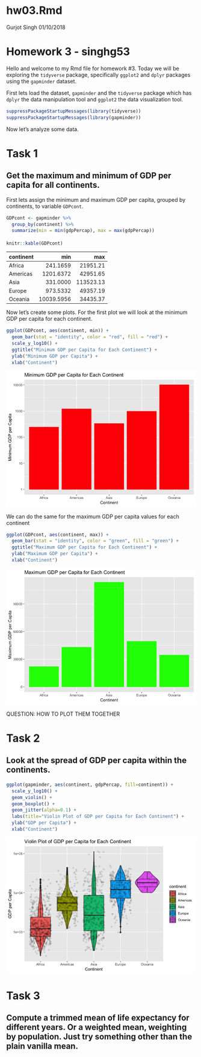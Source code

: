 hw03.Rmd
================
Gurjot Singh
01/10/2018

# Homework 3 - singhg53

Hello and welcome to my Rmd file for homework \#3. Today we will be
exploring the `tidyverse` package, specifically `ggplot2` and `dplyr`
packages using the `gapminder` dataset.

First lets load the dataset, `gapminder` and the `tidyverse` package
which has `dplyr` the data manipulation tool and `ggplot2` the data
visualization tool.

``` r
suppressPackageStartupMessages(library(tidyverse))
suppressPackageStartupMessages(library(gapminder))
```

Now let’s analyze some data.

# Task 1

## Get the maximum and minimum of GDP per capita for all continents.

First lets assign the minimum and maximum GDP per capita, grouped by
continents, to variable `GDPcont`.

``` r
GDPcont <- gapminder %>%
  group_by(continent) %>%
  summarize(min = min(gdpPercap), max = max(gdpPercap))

knitr::kable(GDPcont)
```

| continent |        min |       max |
| :-------- | ---------: | --------: |
| Africa    |   241.1659 |  21951.21 |
| Americas  |  1201.6372 |  42951.65 |
| Asia      |   331.0000 | 113523.13 |
| Europe    |   973.5332 |  49357.19 |
| Oceania   | 10039.5956 |  34435.37 |

Now let’s create some plots. For the first plot we will look at the
minimum GDP per capita for each continent.

``` r
ggplot(GDPcont, aes(continent, min)) + 
  geom_bar(stat = "identity", color = "red", fill = "red") + 
  scale_y_log10() +
  ggtitle("Minimum GDP per Capita for Each Continent") + 
  ylab("Minimum GDP per Capita") +
  xlab("Continent")
```

![](hw03_files/figure-gfm/unnamed-chunk-3-1.png)<!-- -->

We can do the same for the maximum GDP per capita values for each
continent

``` r
ggplot(GDPcont, aes(continent, max)) + 
  geom_bar(stat = "identity", color = "green", fill = "green") + 
  ggtitle("Maximum GDP per Capita for Each Continent") + 
  ylab("Maximum GDP per Capita") +
  xlab("Continent")
```

![](hw03_files/figure-gfm/unnamed-chunk-4-1.png)<!-- -->

QUESTION: HOW TO PLOT THEM TOGETHER

# Task 2

## Look at the spread of GDP per capita within the continents.

``` r
ggplot(gapminder, aes(continent, gdpPercap, fill=continent)) + 
  scale_y_log10() +
  geom_violin() +
  geom_boxplot() +
  geom_jitter(alpha=0.1) +
  labs(title="Violin Plot of GDP per Capita for Each Continent") +
  ylab("GDP per Capita") +
  xlab("Continent")
```

![](hw03_files/figure-gfm/unnamed-chunk-5-1.png)<!-- -->

# Task 3

## Compute a trimmed mean of life expectancy for different years. Or a weighted mean, weighting by population. Just try something other than the plain vanilla mean.
